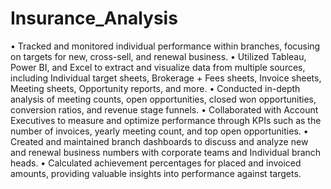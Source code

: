 # Insurance_Analysis
•	Tracked and monitored individual performance within branches, focusing on targets for new, cross-sell, and renewal business.
•	Utilized Tableau, Power BI, and Excel to extract and visualize data from multiple sources, including Individual target sheets, Brokerage + Fees sheets, Invoice sheets, Meeting sheets, Opportunity reports, and more.
•	Conducted in-depth analysis of meeting counts, open opportunities, closed won opportunities, conversion ratios, and revenue stage funnels.
•	Collaborated with Account Executives to measure and optimize performance through KPIs such as the number of invoices, yearly meeting count, and top open opportunities.
•	Created and maintained branch dashboards to discuss and analyze new and renewal business numbers with corporate teams and Individual branch heads.
•	Calculated achievement percentages for placed and invoiced amounts, providing valuable insights into performance against targets.


